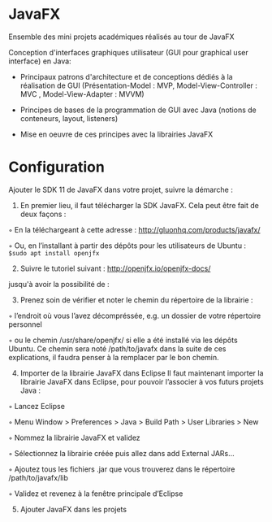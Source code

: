 # JavaFX
Ensemble des mini projets académiques réalisés au tour de JavaFX 

Conception d'interfaces graphiques utilisateur (GUI pour graphical user interface) en Java: 

- Principaux patrons d'architecture et de conceptions dédiés à la réalisation de GUI 
(Présentation-Model : MVP, Model-View-Controller : MVC , Model-View-Adapter : MVVM)

- Principes de bases de la programmation de GUI avec Java (notions de conteneurs, layout, listeners)

- Mise en oeuvre de ces principes avec la librairies JavaFX


# Configuration
Ajouter le SDK 11 de JavaFX dans votre projet, suivre la démarche :

  1) En premier lieu, il faut télécharger la SDK JavaFX. Cela peut être fait de deux façons :

◦ En la téléchargeant à cette adresse : http://gluonhq.com/products/javafx/

◦ Ou, en l’installant à partir des dépôts pour les utilisateurs de Ubuntu :
 ```$sudo apt install openjfx```
 
  2) Suivre le tutoriel suivant : http://openjfx.io/openjfx-docs/


jusqu'à avoir la possibilité de : 

  3) Prenez soin de vérifier et noter le chemin du répertoire de la librairie :

◦ l’endroit où vous l’avez décompréssée, e.g. un dossier de votre répertoire personnel

◦ ou le chemin /usr/share/openjfx/ si elle a été installé via les dépôts Ubuntu.
Ce chemin sera noté /path/to/javafx dans la suite de ces explications, il faudra penser à la remplacer par le bon chemin.

  4) Importer de la librairie JavaFX dans Eclipse
Il faut maintenant importer la librairie JavaFX dans Eclipse, pour pouvoir l’associer à vos futurs projets Java :

◦ Lancez Eclipse

◦ Menu Window > Preferences > Java > Build Path > User Libraries > New

◦ Nommez la librairie JavaFX et validez

◦ Sélectionnez la librairie créée puis allez dans add External JARs...

◦ Ajoutez tous les fichiers .jar que vous trouverez dans le répertoire /path/to/javafx/lib

◦ Validez et revenez à la fenêtre principale d’Eclipse

  5) Ajouter JavaFX dans les projets
